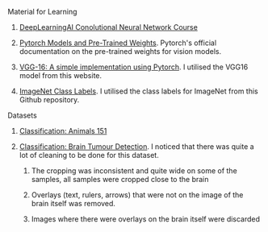 Material for Learning

1. [DeepLearningAI Conolutional Neural Network Course](https://www.youtube.com/watch?v=ArPaAX_PhIs&list=PLkDaE6sCZn6Gl29AoE31iwdVwSG-KnDzF)

2. [Pytorch Models and Pre-Trained Weights](https://pytorch.org/vision/stable/models.html). Pytorch's official documentation on the pre-trained weights for vision models.  

3. [VGG-16: A simple implementation using Pytorch](https://medium.com/@tioluwaniaremu/vgg-16-a-simple-implementation-using-pytorch-7850be4d14a1). I utilised the VGG16 model from this website. 

4. [ImageNet Class Labels](https://gist.github.com/yrevar/942d3a0ac09ec9e5eb3a). I utilised the class labels for ImageNet from this Github repository.

Datasets

1. [Classification: Animals 151](https://www.kaggle.com/sharansmenon/animals141)

2. [Classification: Brain Tumour Detection](https://www.kaggle.com/navoneel/brain-mri-images-for-brain-tumor-detection). I noticed that there was quite a lot of cleaning to be done for this dataset.

    1) The cropping was inconsistent and quite wide on some of the samples, all samples were cropped close to the brain

    2) Overlays (text, rulers, arrows) that were not on the image of the brain itself was removed.

    3) Images where there were overlays on the brain itself were discarded

